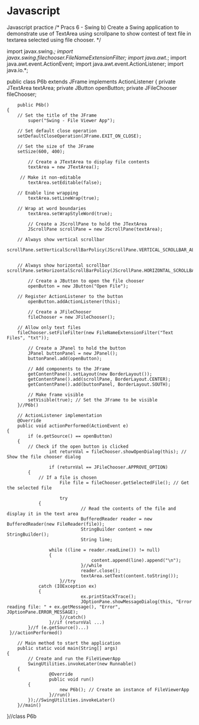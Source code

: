 # Javascript
Javascript practice 
/*
Pracs 6 - Swing
b) Create a Swing application to demonstrate use of TextArea using scrollpane to show contest of text file in textarea selected using file chooser.
*/

import javax.swing.*;
import javax.swing.filechooser.FileNameExtensionFilter;
import java.awt.*;
import java.awt.event.ActionEvent;
import java.awt.event.ActionListener;
import java.io.*;

public class P6b extends JFrame implements ActionListener 
{
    	private JTextArea textArea;
    	private JButton openButton;
    	private JFileChooser fileChooser;

    	public P6b() 
	{
		// Set the title of the JFrame
        	super("Swing - File Viewer App"); 
        
		// Set default close operation
		setDefaultCloseOperation(JFrame.EXIT_ON_CLOSE); 
        
		// Set the size of the JFrame
		setSize(600, 400); 

        	// Create a JTextArea to display file contents
        	textArea = new JTextArea();

		 // Make it non-editable
        	textArea.setEditable(false);

		// Enable line wrapping
        	textArea.setLineWrap(true); 

		// Wrap at word boundaries
        	textArea.setWrapStyleWord(true); 

        	// Create a JScrollPane to hold the JTextArea
        	JScrollPane scrollPane = new JScrollPane(textArea);
        
		// Always show vertical scrollbar
		scrollPane.setVerticalScrollBarPolicy(JScrollPane.VERTICAL_SCROLLBAR_ALWAYS); 
       

		// Always show horizontal scrollbar										 		scrollPane.setHorizontalScrollBarPolicy(JScrollPane.HORIZONTAL_SCROLLBAR_ALWAYS); 

        	// Create a JButton to open the file chooser
        	openButton = new JButton("Open File");

		// Register ActionListener to the button
        	openButton.addActionListener(this); 

       		// Create a JFileChooser
        	fileChooser = new JFileChooser();
        
		// Allow only text files
		fileChooser.setFileFilter(new FileNameExtensionFilter("Text Files", "txt")); 

        	// Create a JPanel to hold the button
        	JPanel buttonPanel = new JPanel();
        	buttonPanel.add(openButton);

        	// Add components to the JFrame
        	getContentPane().setLayout(new BorderLayout());
        	getContentPane().add(scrollPane, BorderLayout.CENTER);
        	getContentPane().add(buttonPanel, BorderLayout.SOUTH);

        	// Make frame visible
        	setVisible(true); // Set the JFrame to be visible
    	}//P6b() 

    	// ActionListener implementation
    	@Override
    	public void actionPerformed(ActionEvent e) 
	{
        	if (e.getSource() == openButton) 
		{ 
			// Check if the open button is clicked
            		int returnVal = fileChooser.showOpenDialog(this); // Show the file chooser dialog

            		if (returnVal == JFileChooser.APPROVE_OPTION) 
			{ 
				// If a file is chosen
                		File file = fileChooser.getSelectedFile(); // Get the selected file

                		try 
				{
                    			// Read the contents of the file and display it in the text area
                    			BufferedReader reader = new BufferedReader(new FileReader(file));
                    			StringBuilder content = new StringBuilder();
                    			String line;
                    
					while ((line = reader.readLine()) != null) 
					{
                        			content.append(line).append("\n");
                    			}//while
                    			reader.close();
                    			textArea.setText(content.toString());
                		}//try	 
				catch (IOException ex) 
				{
                    			ex.printStackTrace();
                    			JOptionPane.showMessageDialog(this, "Error reading file: " + ex.getMessage(), "Error", JOptionPane.ERROR_MESSAGE);
                		}//catch()
            		}//if (returnVal ...)
        	}//f (e.getSource()...) 
   	 }//actionPerformed()

    	// Main method to start the application
    	public static void main(String[] args) 
	{
        	// Create and run the FileViewerApp
        	SwingUtilities.invokeLater(new Runnable() 
		{
            		@Override
            		public void run() 
			{
                		new P6b(); // Create an instance of FileViewerApp
            		}//run()
        	});//SwingUtilities.invokeLater()
    	}//main()
}//class P6b








